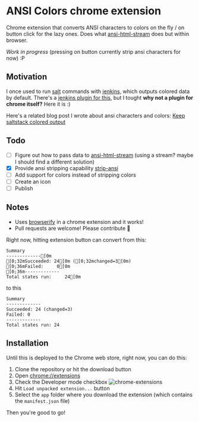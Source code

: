 # ANSI Colors chrome extension

Chrome extension that converts ANSI characters to colors on the fly / on button click for the lazy ones. Does what [ansi-html-stream][ansi-html-stream] does but within browser.

*Work in progress* (pressing on button currently strip ansi characters for now) :P

## Motivation

I once used to run [salt](https://saltstack.com/) commands with [jenkins](https://jenkins.io/), which outputs colored data by default. There's a [jenkins plugin for this](https://wiki.jenkins-ci.org/display/JENKINS/AnsiColor+Plugin), but I tought **why not a plugin for chrome itself?** Here it is :)

Here's a related blog post I wrote about ansi characters and colors:
[Keep saltstack colored output](https://gableroux.com/tips/2016/02/18/keep-saltstack-colored-output/)

## Todo

- [ ] Figure out how to pass data to [ansi-html-stream][ansi-html-stream] (using a stream? maybe I should find a different solution)
- [x] Provide ansi stripping capability [strip-ansi][strip-ansi]
- [ ] Add support for colors instead of stripping colors
- [ ] Create an icon
- [ ] Publish

## Notes

* Uses [browserify][browserify] in a chrome extension and it works!
* Pull requests are welcome! Please contribute :rocket:

Right now, hitting extension button can convert from this:
```
Summary
-------------[0m
[0;32mSucceeded: 24[0m ([0;32mchanged=3[0m)
[0;36mFailed:     0[0m
[0;36m-------------
Total states run:     24[0m
```
to this
```
Summary
-------------
Succeeded: 24 (changed=3)
Failed: 0
-------------
Total states run: 24
```

## Installation

Until this is deployed to the Chrome web store, right now, you can do this:
1. Clone the repository or hit the download button
2. Open [chrome://extensions](chrome://extensions)
3. Check the Developer mode checkbox
![chrome-extensions](https://cloud.githubusercontent.com/assets/1264761/23734467/40ac4e3a-044d-11e7-8ef6-d5f3a043767a.png)
4. Hit `Load unpacked extension...` button
5. Select the `app` folder where you download the extension (which contains the `manifest.json` file)

Then you're good to go!

[strip-ansi]: https://github.com/chalk/strip-ansi
[ansi-html-stream]: https://github.com/hughsk/ansi-html-stream
[browserify]: http://browserify.org/
